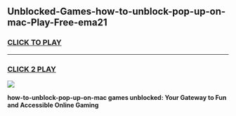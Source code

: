 
## Unblocked-Games-how-to-unblock-pop-up-on-mac-Play-Free-ema21
<h3>
<a href="https://premium76.site?title=how-to-unblock-pop-up-on-mac&ref=23A">CLICK TO PLAY</a></h3>
<hr>

<h3>
<a href="https://premium76.site?title=how-to-unblock-pop-up-on-mac&ref=23A">CLICK 2 PLAY</a>
  
</h3>

<a href="https://premium76.site?title=how-to-unblock-pop-up-on-mac&ref=23A"><img src="https://clearcache.store/games.png"></a>


**how-to-unblock-pop-up-on-mac games unblocked: Your Gateway to Fun and Accessible Online Gaming**
